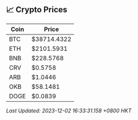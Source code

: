 ## 📈 Crypto Prices

| Coin | Price |
| ---- | ----- |
| BTC | $38714.4322 |
| ETH | $2101.5931 |
| BNB | $228.5768 |
| CRV | $0.5758 |
| ARB | $1.0446 |
| OKB | $58.1481 |
| DOGE | $0.0839 |

_Last Updated: 2023-12-02 16:33:31.158 +0800 HKT_